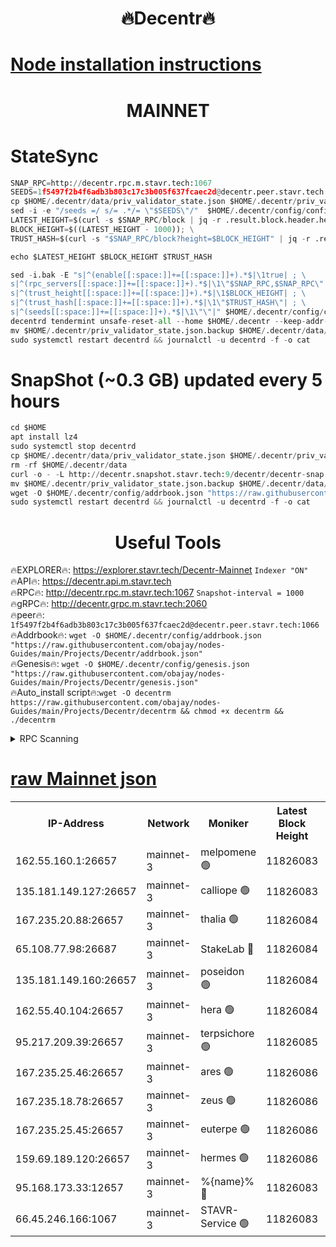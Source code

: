 <h1 align="center"> 🔥Decentr🔥</h1>

[Node installation instructions](https://github.com/obajay/nodes-Guides/tree/main/Projects/Decentr)
=
<h1 align="center"> MAINNET</h1>

# StateSync
```python
SNAP_RPC=http://decentr.rpc.m.stavr.tech:1067
SEEDS=1f5497f2b4f6adb3b803c17c3b005f637fcaec2d@decentr.peer.stavr.tech:1066
cp $HOME/.decentr/data/priv_validator_state.json $HOME/.decentr/priv_validator_state.json.backup
sed -i -e "/seeds =/ s/= .*/= \"$SEEDS\"/"  $HOME/.decentr/config/config.toml
LATEST_HEIGHT=$(curl -s $SNAP_RPC/block | jq -r .result.block.header.height); \
BLOCK_HEIGHT=$((LATEST_HEIGHT - 1000)); \
TRUST_HASH=$(curl -s "$SNAP_RPC/block?height=$BLOCK_HEIGHT" | jq -r .result.block_id.hash)

echo $LATEST_HEIGHT $BLOCK_HEIGHT $TRUST_HASH

sed -i.bak -E "s|^(enable[[:space:]]+=[[:space:]]+).*$|\1true| ; \
s|^(rpc_servers[[:space:]]+=[[:space:]]+).*$|\1\"$SNAP_RPC,$SNAP_RPC\"| ; \
s|^(trust_height[[:space:]]+=[[:space:]]+).*$|\1$BLOCK_HEIGHT| ; \
s|^(trust_hash[[:space:]]+=[[:space:]]+).*$|\1\"$TRUST_HASH\"| ; \
s|^(seeds[[:space:]]+=[[:space:]]+).*$|\1\"\"|" $HOME/.decentr/config/config.toml
decentrd tendermint unsafe-reset-all --home $HOME/.decentr --keep-addr-book
mv $HOME/.decentr/priv_validator_state.json.backup $HOME/.decentr/data/priv_validator_state.json
sudo systemctl restart decentrd && journalctl -u decentrd -f -o cat
```
# SnapShot (~0.3 GB) updated every 5 hours
```python
cd $HOME
apt install lz4
sudo systemctl stop decentrd
cp $HOME/.decentr/data/priv_validator_state.json $HOME/.decentr/priv_validator_state.json.backup
rm -rf $HOME/.decentr/data
curl -o - -L http://decentr.snapshot.stavr.tech:9/decentr/decentr-snap.tar.lz4 | lz4 -c -d - | tar -x -C $HOME/.decentr --strip-components 2
mv $HOME/.decentr/priv_validator_state.json.backup $HOME/.decentr/data/priv_validator_state.json
wget -O $HOME/.decentr/config/addrbook.json "https://raw.githubusercontent.com/obajay/nodes-Guides/main/Projects/Decentr/addrbook.json"
sudo systemctl restart decentrd && journalctl -u decentrd -f -o cat
```

 <h1 align="center"> Useful Tools</h1>

🔥EXPLORER🔥:     https://explorer.stavr.tech/Decentr-Mainnet        `Indexer "ON"` \
🔥API🔥:          https://decentr.api.m.stavr.tech \
🔥RPC🔥:          http://decentr.rpc.m.stavr.tech:1067              `Snapshot-interval = 1000` \
🔥gRPC🔥:         http://decentr.grpc.m.stavr.tech:2060 \
🔥peer🔥:         `1f5497f2b4f6adb3b803c17c3b005f637fcaec2d@decentr.peer.stavr.tech:1066` \
🔥Addrbook🔥:  `wget -O $HOME/.decentr/config/addrbook.json "https://raw.githubusercontent.com/obajay/nodes-Guides/main/Projects/Decentr/addrbook.json"` \
🔥Genesis🔥:  `wget -O $HOME/.decentr/config/genesis.json "https://raw.githubusercontent.com/obajay/nodes-Guides/main/Projects/Decentr/genesis.json"` \
🔥Auto_install script🔥:`wget -O decentrm https://raw.githubusercontent.com/obajay/nodes-Guides/main/Projects/Decentr/decentrm && chmod +x decentrm && ./decentrm`

<details>
<summary>RPC Scanning</summary>

<h2 align="center"> We scan nodes in real time every 4 hours. And we provide the final result of RPC endpoints.
We cannot influence the operation of these nodes in any way. </h2>


```python
If Voting Power is higher than 0 --> then the Node is a validator of the network and may be subject to attack and be a potential threat to the chain.
```
```python
We marked such validators with a red symbol
```

</details>

[raw Mainnet json](https://rpc-check.decentrm.stavr.tech/decentrm/rpc-decentrm-result.json)
=



<table><tr><th>IP-Address</th><th>Network</th><th>Moniker</th><th>Latest Block Height</th><th>Earliest Block Height</th><th>Catching Up</th><th>Voting Power</th><th>Scan Time</th></tr><tr><td>162.55.160.1:26657</td><td>mainnet-3</td><td>melpomene 🟢</td><td>11826083</td><td>1688950</td><td>False</td><td>0</td><td>2023-12-05T08:28:22.772656479UTC</td></tr><tr><td>135.181.149.127:26657</td><td>mainnet-3</td><td>calliope 🟢</td><td>11826083</td><td>1688950</td><td>False</td><td>0</td><td>2023-12-05T08:28:23.105521303UTC</td></tr><tr><td>167.235.20.88:26657</td><td>mainnet-3</td><td>thalia 🟢</td><td>11826084</td><td>1688950</td><td>False</td><td>0</td><td>2023-12-05T08:28:29.921572184UTC</td></tr><tr><td>65.108.77.98:26687</td><td>mainnet-3</td><td>StakeLab 🔴</td><td>11826084</td><td>1688950</td><td>False</td><td>5313030</td><td>2023-12-05T08:28:30.312694972UTC</td></tr><tr><td>135.181.149.160:26657</td><td>mainnet-3</td><td>poseidon 🟢</td><td>11826084</td><td>1688950</td><td>False</td><td>0</td><td>2023-12-05T08:28:33.037429500UTC</td></tr><tr><td>162.55.40.104:26657</td><td>mainnet-3</td><td>hera 🟢</td><td>11826084</td><td>1688950</td><td>False</td><td>0</td><td>2023-12-05T08:28:33.338770434UTC</td></tr><tr><td>95.217.209.39:26657</td><td>mainnet-3</td><td>terpsichore 🟢</td><td>11826085</td><td>1688950</td><td>False</td><td>0</td><td>2023-12-05T08:28:35.773979464UTC</td></tr><tr><td>167.235.25.46:26657</td><td>mainnet-3</td><td>ares 🟢</td><td>11826086</td><td>1688950</td><td>False</td><td>0</td><td>2023-12-05T08:28:40.207439743UTC</td></tr><tr><td>167.235.18.78:26657</td><td>mainnet-3</td><td>zeus 🟢</td><td>11826086</td><td>1688950</td><td>False</td><td>0</td><td>2023-12-05T08:28:40.463605236UTC</td></tr><tr><td>167.235.25.45:26657</td><td>mainnet-3</td><td>euterpe 🟢</td><td>11826086</td><td>1688950</td><td>False</td><td>0</td><td>2023-12-05T08:28:42.786846006UTC</td></tr><tr><td>159.69.189.120:26657</td><td>mainnet-3</td><td>hermes 🟢</td><td>11826086</td><td>1688950</td><td>False</td><td>0</td><td>2023-12-05T08:28:43.032480868UTC</td></tr><tr><td>95.168.173.33:12657</td><td>mainnet-3</td><td>%{name}% 🔴</td><td>11826083</td><td>8964001</td><td>False</td><td>4130827</td><td>2023-12-05T08:28:24.247869287UTC</td></tr><tr><td>66.45.246.166:1067</td><td>mainnet-3</td><td>STAVR-Service 🟢</td><td>11826083</td><td>11825001</td><td>False</td><td>0</td><td>2023-12-05T08:28:23.676367710UTC</td></tr></table>